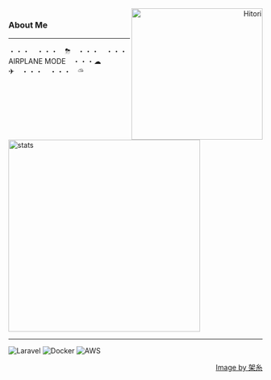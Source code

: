 <div align="right">
  <img align="right" width="260" alt="Hitori" src="https://pbs.twimg.com/media/FlDaH2LaEAY1NlM?format=jpg&name=large"/>
  

</div>

<div align="left">
  
  <h3>About Me</h3>

  ---

  ・・・　・・・　⛈　・・・　・・・　AIRPLANE MODE　・・・☁︎　✈︎　・・・　・・・　⛅︎
  
  <img width="380" alt="stats" src="https://github-readme-stats.vercel.app/api?username=hyn2&show_icons=true&theme=dark"/>

  ---

  ![Laravel](https://skillicons.dev/icons?i=laravel&theme=dark)
  ![Docker](https://skillicons.dev/icons?i=docker&theme=dark)
  ![AWS](https://skillicons.dev/icons?i=aws&theme=dark)
  
</div>

<div align="right">
  <a href="https://twitter.com/k4itoh">Image by 架糸</a>
</div>

  
